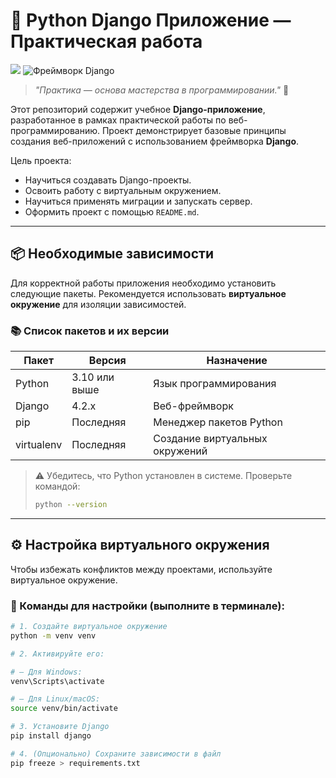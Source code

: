# 🐍 Python Django Приложение — Практическая работа

![](https://blueshelltech.com/media/2021/05/python-django.jpg)
![Фреймворк Django](https://www.djangoproject.com/)

> _"Практика — основа мастерства в программировании."_ 💬

Этот репозиторий содержит учебное **Django-приложение**, разработанное в рамках практической работы по веб-программированию. Проект демонстрирует базовые принципы создания веб-приложений с использованием фреймворка **Django**.

Цель проекта:
- Научиться создавать Django-проекты.
- Освоить работу с виртуальным окружением.
- Научиться применять миграции и запускать сервер.
- Оформить проект с помощью `README.md`.

---

## 📦 Необходимые зависимости

Для корректной работы приложения необходимо установить следующие пакеты. Рекомендуется использовать **виртуальное окружение** для изоляции зависимостей.

### 📚 Список пакетов и их версии

| Пакет        | Версия       | Назначение                          |
|-------------|--------------|-------------------------------------|
| Python      | 3.10 или выше | Язык программирования               |
| Django      | 4.2.x         | Веб-фреймворк                       |
| pip         | Последняя     | Менеджер пакетов Python             |
| virtualenv  | Последняя     | Создание виртуальных окружений     |

> ⚠️ Убедитесь, что Python установлен в системе. Проверьте командой:
> ```bash
> python --version
> ```

---

## ⚙️ Настройка виртуального окружения

Чтобы избежать конфликтов между проектами, используйте виртуальное окружение.

### 🔧 Команды для настройки (выполните в терминале):

```bash
# 1. Создайте виртуальное окружение
python -m venv venv

# 2. Активируйте его:

# — Для Windows:
venv\Scripts\activate

# — Для Linux/macOS:
source venv/bin/activate

# 3. Установите Django
pip install django

# 4. (Опционально) Сохраните зависимости в файл
pip freeze > requirements.txt

